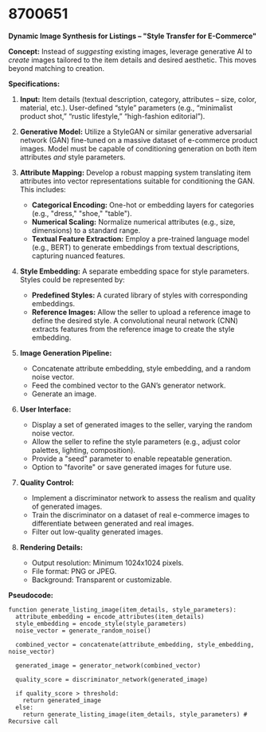 # 8700651

**Dynamic Image Synthesis for Listings – "Style Transfer for E-Commerce"**

**Concept:** Instead of *suggesting* existing images, leverage generative AI to *create* images tailored to the item details and desired aesthetic. This moves beyond matching to creation.

**Specifications:**

1.  **Input:** Item details (textual description, category, attributes – size, color, material, etc.). User-defined “style” parameters (e.g., “minimalist product shot,” “rustic lifestyle,” “high-fashion editorial”).

2.  **Generative Model:** Utilize a StyleGAN or similar generative adversarial network (GAN) fine-tuned on a massive dataset of e-commerce product images. Model must be capable of conditioning generation on both item attributes *and* style parameters.

3.  **Attribute Mapping:** Develop a robust mapping system translating item attributes into vector representations suitable for conditioning the GAN. This includes:
    *   **Categorical Encoding:** One-hot or embedding layers for categories (e.g., "dress," "shoe," "table").
    *   **Numerical Scaling:** Normalize numerical attributes (e.g., size, dimensions) to a standard range.
    *   **Textual Feature Extraction:** Employ a pre-trained language model (e.g., BERT) to generate embeddings from textual descriptions, capturing nuanced features.

4.  **Style Embedding:**  A separate embedding space for style parameters. Styles could be represented by:
    *   **Predefined Styles:** A curated library of styles with corresponding embeddings.
    *   **Reference Images:**  Allow the seller to upload a reference image to define the desired style. A convolutional neural network (CNN) extracts features from the reference image to create the style embedding.

5.  **Image Generation Pipeline:**
    *   Concatenate attribute embedding, style embedding, and a random noise vector.
    *   Feed the combined vector to the GAN’s generator network.
    *   Generate an image.

6.  **User Interface:**
    *   Display a set of generated images to the seller, varying the random noise vector.
    *   Allow the seller to refine the style parameters (e.g., adjust color palettes, lighting, composition).
    *   Provide a "seed" parameter to enable repeatable generation.
    *   Option to "favorite" or save generated images for future use.

7.  **Quality Control:**
    *   Implement a discriminator network to assess the realism and quality of generated images.
    *   Train the discriminator on a dataset of real e-commerce images to differentiate between generated and real images.
    *   Filter out low-quality generated images.

8.  **Rendering Details:**
    *   Output resolution: Minimum 1024x1024 pixels.
    *   File format: PNG or JPEG.
    *   Background: Transparent or customizable.

**Pseudocode:**

```
function generate_listing_image(item_details, style_parameters):
  attribute_embedding = encode_attributes(item_details)
  style_embedding = encode_style(style_parameters)
  noise_vector = generate_random_noise()

  combined_vector = concatenate(attribute_embedding, style_embedding, noise_vector)

  generated_image = generator_network(combined_vector)

  quality_score = discriminator_network(generated_image)

  if quality_score > threshold:
    return generated_image
  else:
    return generate_listing_image(item_details, style_parameters) # Recursive call
```